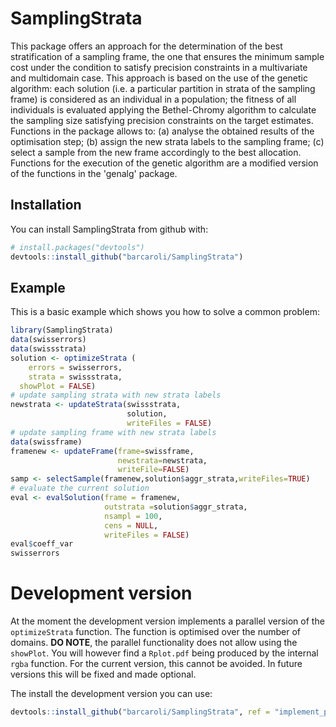 
<!-- README.md is generated from README.Rmd. Please edit README.Rmd file -->
SamplingStrata
==============

This package offers an approach for the determination of the best stratification of a sampling frame, the one that ensures the minimum sample cost under the condition to satisfy precision constraints in a multivariate and multidomain case. This approach is based on the use of the genetic algorithm: each solution (i.e. a particular partition in strata of the sampling frame) is considered as an individual in a population; the fitness of all individuals is evaluated applying the Bethel-Chromy algorithm to calculate the sampling size satisfying precision constraints on the target estimates. Functions in the package allows to: (a) analyse the obtained results of the optimisation step; (b) assign the new strata labels to the sampling frame; (c) select a sample from the new frame accordingly to the best allocation. Functions for the execution of the genetic algorithm are a modified version of the functions in the 'genalg' package.

Installation
------------

You can install SamplingStrata from github with:

``` r
# install.packages("devtools")
devtools::install_github("barcaroli/SamplingStrata")
```

Example
-------

This is a basic example which shows you how to solve a common problem:

``` r
library(SamplingStrata)
data(swisserrors)
data(swissstrata)
solution <- optimizeStrata (
    errors = swisserrors,
    strata = swissstrata,
  showPlot = FALSE)
# update sampling strata with new strata labels
newstrata <- updateStrata(swissstrata, 
                          solution, 
                          writeFiles = FALSE)
# update sampling frame with new strata labels
data(swissframe)
framenew <- updateFrame(frame=swissframe,
                        newstrata=newstrata,
                        writeFile=FALSE)
samp <- selectSample(framenew,solution$aggr_strata,writeFiles=TRUE)
# evaluate the current solution
eval <- evalSolution(frame = framenew, 
                     outstrata =solution$aggr_strata, 
                     nsampl = 100, 
                     cens = NULL, 
                     writeFiles = FALSE)
eval$coeff_var
swisserrors
```

Development version
===================

At the moment the development version implements a parallel version of the `optimizeStrata` function. The function is optimised over the number of domains. **DO NOTE**, the parallel functionality does not allow using the `showPlot`. You will however find a `Rplot.pdf` being produced by the internal `rgba` function. For the current version, this cannot be avoided. In future versions this will be fixed and made optional.

The install the development version you can use:

``` r
devtools::install_github("barcaroli/SamplingStrata", ref = "implement_parallel")
```
